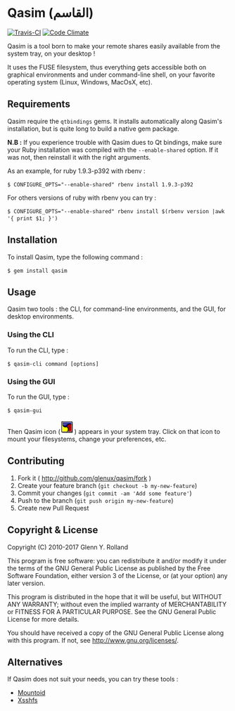 
# Qasim (القاسم)

[![Travis-CI](https://api.travis-ci.org/glenux/qasim.png?branch=master)](https://travis-ci.org/glenux/qasim) [![Code Climate](https://codeclimate.com/github/glenux/qasim/badges/gpa.svg)](https://codeclimate.com/github/glenux/qasim)

Qasim is a tool born to make your remote shares easily available from the system
tray, on your desktop !

It uses the FUSE filesystem, thus everything gets accessible both on graphical environments and under
command-line shell, on your favorite operating system (Linux, Windows, MacOsX, etc).


## Requirements

Qasim require the `qtbindings` gems. It installs automatically along Qasim's
installation, but is quite long to build a native gem package.

__N.B :__ If you experience trouble with Qasim dues to Qt bindings, make sure
your Ruby installation was compiled with the `--enable-shared` option. If it was not, then reinstall it with the right arguments.

As an example, for ruby 1.9.3-p392 with rbenv :

    $ CONFIGURE_OPTS="--enable-shared" rbenv install 1.9.3-p392

For others versions of ruby with rbenv you can try :

    $ CONFIGURE_OPTS="--enable-shared" rbenv install $(rbenv version |awk '{ print $1; }')


## Installation

To install Qasim, type the following command :

    $ gem install qasim


## Usage

Qasim two tools : the CLI, for command-line environments, and the GUI, for desktop environments.


### Using the CLI 

To run the CLI, type :

    $ qasim-cli command [options]


### Using the GUI

To run the GUI, type :

    $ qasim-gui

Then Qasim icon (![quasim system tray](data/icons/qasim.32.png)) appears in your system tray.  Click on that icon to mount your filesystems, change your preferences, etc.


## Contributing

1. Fork it ( http://github.com/glenux/qasim/fork )
2. Create your feature branch (`git checkout -b my-new-feature`)
3. Commit your changes (`git commit -am 'Add some feature'`)
4. Push to the branch (`git push origin my-new-feature`)
5. Create new Pull Request


## Copyright & License

Copyright (C) 2010-2017 Glenn Y. Rolland

This program is free software: you can redistribute it and/or modify
it under the terms of the GNU General Public License as published by
the Free Software Foundation, either version 3 of the License, or
(at your option) any later version.

This program is distributed in the hope that it will be useful,
but WITHOUT ANY WARRANTY; without even the implied warranty of
MERCHANTABILITY or FITNESS FOR A PARTICULAR PURPOSE.  See the
GNU General Public License for more details.

You should have received a copy of the GNU General Public License
along with this program.  If not, see <http://www.gnu.org/licenses/>.


## Alternatives

If Qasim does not suit your needs, you can try these tools :

* [Mountoid](http://kde-apps.org/content/show.php/Mountoid?content=115943)
* [Xsshfs](http://david.mercereau.info/motclef/xsshfs/)
